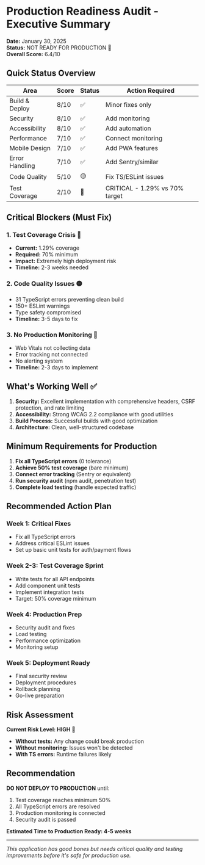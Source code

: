 # Production Readiness Audit - Executive Summary

**Date:** January 30, 2025  
**Status:** NOT READY FOR PRODUCTION 🔴  
**Overall Score:** 6.4/10

## Quick Status Overview

| Area | Score | Status | Action Required |
|------|-------|--------|-----------------|
| Build & Deploy | 8/10 | ✅ | Minor fixes only |
| Security | 8/10 | ✅ | Add monitoring |
| Accessibility | 8/10 | ✅ | Add automation |
| Performance | 7/10 | ✅ | Connect monitoring |
| Mobile Design | 7/10 | ✅ | Add PWA features |
| Error Handling | 7/10 | ✅ | Add Sentry/similar |
| Code Quality | 5/10 | 🟡 | Fix TS/ESLint issues |
| Test Coverage | 2/10 | 🔴 | CRITICAL - 1.29% vs 70% target |

## Critical Blockers (Must Fix)

### 1. Test Coverage Crisis 🔴
- **Current:** 1.29% coverage
- **Required:** 70% minimum
- **Impact:** Extremely high deployment risk
- **Timeline:** 2-3 weeks needed

### 2. Code Quality Issues 🟡
- 31 TypeScript errors preventing clean build
- 150+ ESLint warnings
- Type safety compromised
- **Timeline:** 3-5 days to fix

### 3. No Production Monitoring 🔴
- Web Vitals not collecting data
- Error tracking not connected
- No alerting system
- **Timeline:** 2-3 days to implement

## What's Working Well ✅

1. **Security:** Excellent implementation with comprehensive headers, CSRF protection, and rate limiting
2. **Accessibility:** Strong WCAG 2.2 compliance with good utilities
3. **Build Process:** Successful builds with good optimization
4. **Architecture:** Clean, well-structured codebase

## Minimum Requirements for Production

1. **Fix all TypeScript errors** (0 tolerance)
2. **Achieve 50% test coverage** (bare minimum)
3. **Connect error tracking** (Sentry or equivalent)
4. **Run security audit** (npm audit, penetration test)
5. **Complete load testing** (handle expected traffic)

## Recommended Action Plan

### Week 1: Critical Fixes
- Fix all TypeScript errors
- Address critical ESLint issues
- Set up basic unit tests for auth/payment flows

### Week 2-3: Test Coverage Sprint
- Write tests for all API endpoints
- Add component unit tests
- Implement integration tests
- Target: 50% coverage minimum

### Week 4: Production Prep
- Security audit and fixes
- Load testing
- Performance optimization
- Monitoring setup

### Week 5: Deployment Ready
- Final security review
- Deployment procedures
- Rollback planning
- Go-live preparation

## Risk Assessment

**Current Risk Level: HIGH** 🔴

- **Without tests:** Any change could break production
- **Without monitoring:** Issues won't be detected
- **With TS errors:** Runtime failures likely

## Recommendation

**DO NOT DEPLOY TO PRODUCTION** until:
1. Test coverage reaches minimum 50%
2. All TypeScript errors are resolved
3. Production monitoring is connected
4. Security audit is passed

**Estimated Time to Production Ready: 4-5 weeks**

---

*This application has good bones but needs critical quality and testing improvements before it's safe for production use.*